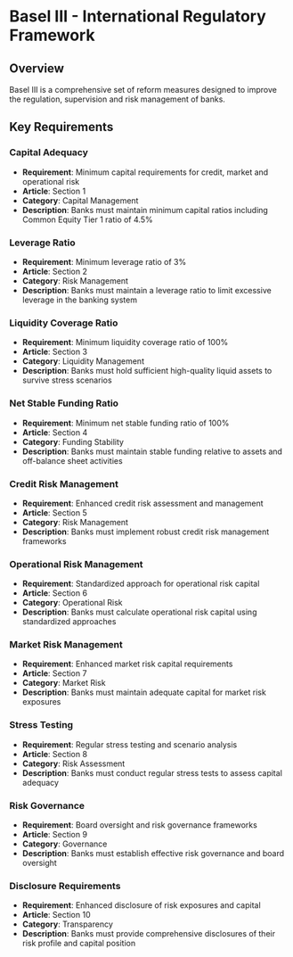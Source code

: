 # Basel III - International Regulatory Framework

## Overview
Basel III is a comprehensive set of reform measures designed to improve the regulation, supervision and risk management of banks.

## Key Requirements

### Capital Adequacy
- **Requirement**: Minimum capital requirements for credit, market and operational risk
- **Article**: Section 1
- **Category**: Capital Management
- **Description**: Banks must maintain minimum capital ratios including Common Equity Tier 1 ratio of 4.5%

### Leverage Ratio
- **Requirement**: Minimum leverage ratio of 3%
- **Article**: Section 2
- **Category**: Risk Management
- **Description**: Banks must maintain a leverage ratio to limit excessive leverage in the banking system

### Liquidity Coverage Ratio
- **Requirement**: Minimum liquidity coverage ratio of 100%
- **Article**: Section 3
- **Category**: Liquidity Management
- **Description**: Banks must hold sufficient high-quality liquid assets to survive stress scenarios

### Net Stable Funding Ratio
- **Requirement**: Minimum net stable funding ratio of 100%
- **Article**: Section 4
- **Category**: Funding Stability
- **Description**: Banks must maintain stable funding relative to assets and off-balance sheet activities

### Credit Risk Management
- **Requirement**: Enhanced credit risk assessment and management
- **Article**: Section 5
- **Category**: Risk Management
- **Description**: Banks must implement robust credit risk management frameworks

### Operational Risk Management
- **Requirement**: Standardized approach for operational risk capital
- **Article**: Section 6
- **Category**: Operational Risk
- **Description**: Banks must calculate operational risk capital using standardized approaches

### Market Risk Management
- **Requirement**: Enhanced market risk capital requirements
- **Article**: Section 7
- **Category**: Market Risk
- **Description**: Banks must maintain adequate capital for market risk exposures

### Stress Testing
- **Requirement**: Regular stress testing and scenario analysis
- **Article**: Section 8
- **Category**: Risk Assessment
- **Description**: Banks must conduct regular stress tests to assess capital adequacy

### Risk Governance
- **Requirement**: Board oversight and risk governance frameworks
- **Article**: Section 9
- **Category**: Governance
- **Description**: Banks must establish effective risk governance and board oversight

### Disclosure Requirements
- **Requirement**: Enhanced disclosure of risk exposures and capital
- **Article**: Section 10
- **Category**: Transparency
- **Description**: Banks must provide comprehensive disclosures of their risk profile and capital position